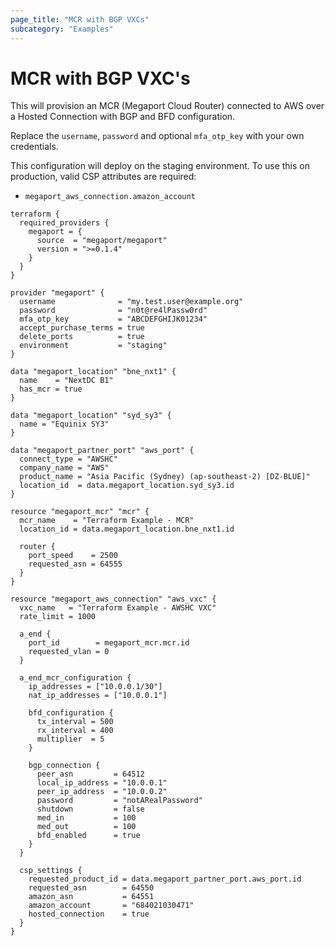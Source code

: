 ```yaml
---
page_title: "MCR with BGP VXCs"
subcategory: "Examples"
---
```


# MCR with BGP VXC's
This will provision an MCR (Megaport Cloud Router) connected to AWS over a Hosted Connection with BGP and BFD configuration.

Replace the `username`, `password` and optional `mfa_otp_key` with your own credentials.

This configuration will deploy on the staging environment. To use this on production, valid CSP attributes are required:
+ `megaport_aws_connection.amazon_account`

```
terraform {
  required_providers {
    megaport = {
      source  = "megaport/megaport"
      version = ">=0.1.4"
    }
  }
}

provider "megaport" {
  username              = "my.test.user@example.org"
  password              = "n0t@re4lPassw0rd"
  mfa_otp_key           = "ABCDEFGHIJK01234"
  accept_purchase_terms = true
  delete_ports          = true
  environment           = "staging"
}

data "megaport_location" "bne_nxt1" {
  name    = "NextDC B1"
  has_mcr = true
}

data "megaport_location" "syd_sy3" {
  name = "Equinix SY3"
}

data "megaport_partner_port" "aws_port" {
  connect_type = "AWSHC"
  company_name = "AWS"
  product_name = "Asia Pacific (Sydney) (ap-southeast-2) [DZ-BLUE]"
  location_id  = data.megaport_location.syd_sy3.id
}

resource "megaport_mcr" "mcr" {
  mcr_name    = "Terraform Example - MCR"
  location_id = data.megaport_location.bne_nxt1.id

  router {
    port_speed    = 2500
    requested_asn = 64555
  }
}

resource "megaport_aws_connection" "aws_vxc" {
  vxc_name   = "Terraform Example - AWSHC VXC"
  rate_limit = 1000

  a_end {
    port_id        = megaport_mcr.mcr.id
    requested_vlan = 0
  }

  a_end_mcr_configuration {
    ip_addresses = ["10.0.0.1/30"]
    nat_ip_addresses = ["10.0.0.1"]
    
    bfd_configuration {
      tx_interval = 500
      rx_interval = 400
      multiplier  = 5
    }
    
    bgp_connection {
      peer_asn         = 64512
      local_ip_address = "10.0.0.1"
      peer_ip_address  = "10.0.0.2"
      password         = "notARealPassword"
      shutdown         = false
      med_in           = 100
      med_out          = 100
      bfd_enabled      = true
    }
  }

  csp_settings {
    requested_product_id = data.megaport_partner_port.aws_port.id
    requested_asn        = 64550
    amazon_asn           = 64551
    amazon_account       = "684021030471"
    hosted_connection    = true
  }
}
```
